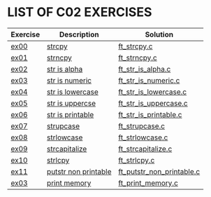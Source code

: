 # LIST OF C02 EXERCISES

|Exercise        |Description                    |Solution                     |
|-------------|-------------------------------|-----------------------------|
|[ex00](https://github.com/achrafelkhnissi/1337/blob/master/Piscine-2021/DAYS/C02/ex00)   |[strcpy](https://github.com/achrafelkhnissi/1337/blob/master/Piscine-2021/DAYS/C02/ex00/README.md)           |[ft_strcpy.c](https://github.com/achrafelkhnissi/1337/blob/master/Piscine-2021/DAYS/C02/ex00/ft_strcpy.c)      |
|[ex01](https://github.com/achrafelkhnissi/1337/blob/master/Piscine-2021/DAYS/C02/ex01)   |[strncpy](https://github.com/achrafelkhnissi/1337/blob/master/Piscine-2021/DAYS/C02/ex00/README.md)        |[ft_strncpy.c](https://github.com/achrafelkhnissi/1337/blob/master/Piscine-2021/DAYS/C02/ex01/ft_strncpy.c)  |
|[ex02](https://github.com/achrafelkhnissi/1337/blob/master/Piscine-2021/DAYS/C02/ex02)   |[str is alpha](https://github.com/achrafelkhnissi/1337/blob/master/Piscine-2021/DAYS/C02/ex02/README.md) |[ft_str_is_alpha.c](https://github.com/achrafelkhnissi/1337/blob/master/Piscine-2021/DAYS/C02/ex02/ft_str_is_alpha.c) |
|[ex03](https://github.com/achrafelkhnissi/1337/blob/master/Piscine-2021/DAYS/C02/ex03)   |[str is numeric](https://github.com/achrafelkhnissi/1337/blob/master/Piscine-2021/DAYS/C02/ex03/README.md) |[ft_str_is_numeric.c](https://github.com/achrafelkhnissi/1337/blob/master/Piscine-2021/DAYS/C02/ex03/ft_str_is_numeric.c) |
|[ex04](https://github.com/achrafelkhnissi/1337/blob/master/Piscine-2021/DAYS/C02/ex04)   |[str is lowercase](https://github.com/achrafelkhnissi/1337/blob/master/Piscine-2021/DAYS/C02/ex04/README.md) |[ft_str_is_lowercase.c](https://github.com/achrafelkhnissi/1337/blob/master/Piscine-2021/DAYS/C02/ex04/ft_str_is_lowercase.c) |
|[ex05](https://github.com/achrafelkhnissi/1337/blob/master/Piscine-2021/DAYS/C02/ex05)   |[str is uppercse](https://github.com/achrafelkhnissi/1337/blob/master/Piscine-2021/DAYS/C02/ex05/README.md) |[ft_str_is_uppercase.c](https://github.com/achrafelkhnissi/1337/blob/master/Piscine-2021/DAYS/C02/ex05/ft_str_is_uppercase.c) |
|[ex06](https://github.com/achrafelkhnissi/1337/blob/master/Piscine-2021/DAYS/C02/ex06)   |[str is printable](https://github.com/achrafelkhnissi/1337/blob/master/Piscine-2021/DAYS/C02/ex06/README.md) |[ft_str_is_printable.c](https://github.com/achrafelkhnissi/1337/blob/master/Piscine-2021/DAYS/C02/ex06/ft_str_is_printable.c) |
|[ex07](https://github.com/achrafelkhnissi/1337/blob/master/Piscine-2021/DAYS/C02/ex07)   |[strupcase](https://github.com/achrafelkhnissi/1337/blob/master/Piscine-2021/DAYS/C02/ex07/README.md)     |[ft_strupcase.c](https://github.com/achrafelkhnissi/1337/blob/master/Piscine-2021/DAYS/C02/ex07/ft_strupcase.c)|
|[ex08](https://github.com/achrafelkhnissi/1337/blob/master/Piscine-2021/DAYS/C02/ex09)   |[strlowcase](https://github.com/achrafelkhnissi/1337/blob/master/Piscine-2021/DAYS/C02/ex09/README.md) |[ft_strlowcase.c](https://github.com/achrafelkhnissi/1337/blob/master/Piscine-2021/DAYS/C02/ex09/ft_strlowcase.c) |
|[ex09](https://github.com/achrafelkhnissi/1337/blob/master/Piscine-2021/DAYS/C02/estrlowcasex10)   |[strcapitalize](https://github.com/achrafelkhnissi/1337/blob/master/Piscine-2021/DAYS/C02/ex10/README.md) |[ft_strcapitalize.c](https://github.com/achrafelkhnissi/1337/blob/master/Piscine-2021/DAYS/C02/ex10/ft_strcapitalize.c) |
|[ex10](https://github.com/achrafelkhnissi/1337/blob/master/Piscine-2021/DAYS/C02/ex10)   |[strlcpy](https://github.com/achrafelkhnissi/1337/blob/master/Piscine-2021/DAYS/C02/ex10/README.md) |[ft_strlcpy.c](https://github.com/achrafelkhnissi/1337/blob/master/Piscine-2021/DAYS/C02/ex10/ft_strlcpy.c) |
|[ex11](https://github.com/achrafelkhnissi/1337/blob/master/Piscine-2021/DAYS/C02/ex11)   |[putstr non printable](https://github.com/achrafelkhnissi/1337/blob/master/Piscine-2021/DAYS/C02/ex11/README.md) |[ft_putstr_non_printable.c](https://github.com/achrafelkhnissi/1337/blob/master/Piscine-2021/DAYS/C02/ex11/ft_putstr_non_printable.c) |
|[ex03](https://github.com/achrafelkhnissi/1337/blob/master/Piscine-2021/DAYS/C02/ex03)   |[print memory](https://github.com/achrafelkhnissi/1337/blob/master/Piscine-2021/DAYS/C02/ex03/README.md) |[ft_print_memory.c](https://github.com/achrafelkhnissi/1337/blob/master/Piscine-2021/DAYS/C02/ex03/ft_print_memory.c) |
